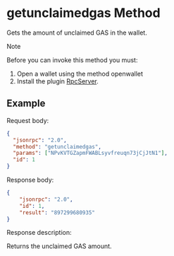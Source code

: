 ﻿# getunclaimedgas Method

Gets the amount of unclaimed GAS in the wallet.

> [!Note]
>
> Before you can invoke this method you must:
>
> 1. Open a wallet using the method openwallet
> 2. Install the plugin [RpcServer](https://github.com/neo-project/neo-modules/releases). 

## Example

Request body:

```json
{
  "jsonrpc": "2.0",
  "method": "getunclaimedgas",
  "params": ["NPvKVTGZapmFWABLsyvfreuqn73jCjJtN1"],
  "id": 1
}
```

Response body:

```json
{
    "jsonrpc": "2.0",
    "id": 1,
    "result": "897299680935"
}
```

Response description:

Returns the unclaimed GAS amount.